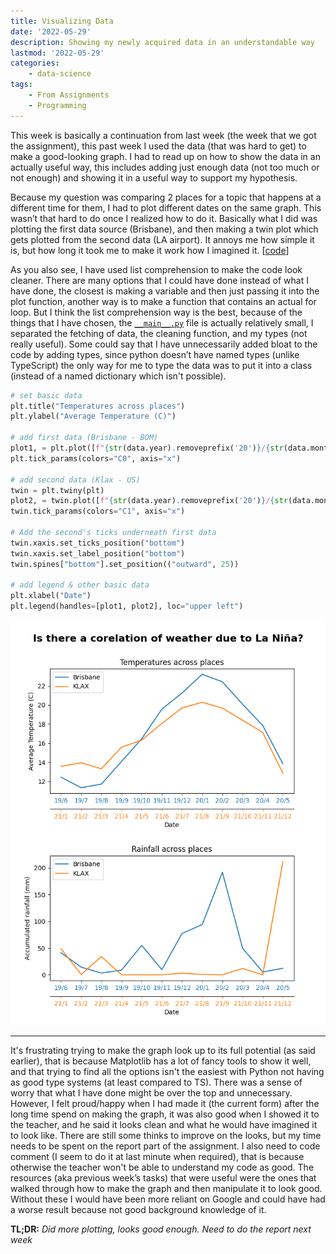 ```yaml
---
title: Visualizing Data
date: '2022-05-29'
description: Showing my newly acquired data in an understandable way
lastmod: '2022-05-29'
categories:
    - data-science
tags:
    - From Assignments
    - Programming
---
```


This week is basically a continuation from last week (the week that we got the assignment), this past week I used the data (that was hard to get) to make a good-looking graph. I had to read up on how to show the data in an actually useful way, this includes adding just enough data (not too much or not enough) and showing it in a useful way to support my hypothesis.

Because my question was comparing 2 places for a topic that happens at a different time for them, I had to plot different dates on the same graph. This wasn’t that hard to do once I realized how to do it. Basically what I did was plotting the first data source (Brisbane), and then making a twin plot which gets plotted from the second data (LA airport). It annoys me how simple it is, but how long it took me to make it work how I imagined it. [[code](https://github.com/Michael-Schoo/Data-Visualization/blob/main/src/__main__.py#L30-L50)]

As you also see, I have used list comprehension to make the code look cleaner. There are many options that I could have done instead of what I have done, the closest is making a variable and then just passing it into the plot function, another way is to make a function that contains an actual for loop. But I think the list comprehension way is the best, because of the things that I have chosen, the [`__main__.py`](https://github.com/Michael-Schoo/Data-Visualization/blob/main/src/__main__.py) file is actually relatively small, I separated the fetching of data, the cleaning function, and my types (not really useful). Some could say that I have unnecessarily added bloat to the code by adding types, since python doesn’t have named types (unlike TypeScript) the only way for me to type the data was to put it into a class (instead of a named dictionary which isn't possible).

```python
# set basic data
plt.title("Temperatures across places")
plt.ylabel("Average Temperature (C)")

# add first data (Brisbane - BOM)
plot1, = plt.plot([f"{str(data.year).removeprefix('20')}/{str(data.month)}" for data in better_data_bris], [data.temp for data in better_data_bris], label="Brisbane", color="C0")
plt.tick_params(colors="C0", axis="x")

# add second data (Klax - US)
twin = plt.twiny(plt)
plot2, = twin.plot([f"{str(data.year).removeprefix('20')}/{str(data.month)}" for data in better_data_klax], [data.temp for data in better_data_klax], label="KLAX", color="C1", )
twin.tick_params(colors="C1", axis="x")

# Add the second's ticks underneath first data
twin.xaxis.set_ticks_position("bottom")
twin.xaxis.set_label_position("bottom")
twin.spines["bottom"].set_position(("outward", 25))

# add legend & other basic data
plt.xlabel("Date")
plt.legend(handles=[plot1, plot2], loc="upper left")
```

<!-- ![The graph that I made (comparing Brisbane to Los Angeles)](https://raw.githubusercontent.com/Michael-Schoo/Data-Visualization/main/current_graph.png) -->
![The graph that I made (comparing Brisbane to Los Angeles)](current_graph.png)

---

It's frustrating trying to make the graph look up to its full potential (as said earlier), that is because Matplotlib has a lot of fancy tools to show it well, and that trying to find all the options isn't the easiest with Python not having as good type systems (at least compared to TS).  There was a sense of worry that what I have done might be over the top and unnecessary. However, I felt proud/happy when I had made it (the current form) after the long time spend on making the graph, it was also good when I showed it to the teacher, and he said it looks clean and what he would have imagined it to look like. There are still some thinks to improve on the looks, but my time needs to be spent on the report part of the assignment. I also need to code comment (I seem to do it at last minute when required), that is because otherwise the teacher won't be able to understand my code as good. The resources (aka previous week’s tasks) that were useful were the ones that walked through how to make the graph and then manipulate it to look good. Without these I would have been more reliant on Google and could have had a worse result because not good background knowledge of it.

**TL;DR:** _Did more plotting, looks good enough. Need to do the report next week_
